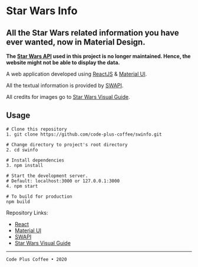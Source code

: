 # Star Wars Info
## All the Star Wars related information you have ever wanted, now in Material Design.

**The [Star Wars API](https://swapi.co) used in this project is no longer maintained.
Hence, the website might not be able to display the data.**

A web application developed using [ReactJS](https://reactjs.org) & [Material UI](https://material-ui.com).

All the textual information is provided by [SWAPI](https://swapi.co).

All credits for images go to [Star Wars Visual Guide](https://starwars-visualguide.com).

## Usage

```
# Clone this repository
1. git clone https://github.com/code-plus-coffee/swinfo.git

# Change directory to project's root directory
2. cd swinfo

# Install dependencies
3. npm install

# Start the development server. 
# Default: localhost:3000 or 127.0.0.1:3000
4. npm start

# To build for production
npm build
```

Repository Links:

* [React](https://github.com/facebook/react)
* [Material UI](https://github.com/mui-org/material-ui)
* [SWAPI](https://github.com/phalt/swapi)
* [Star Wars Visual Guide](https://github.com/tbone849/star-wars-guide)

---

`Code Plus Coffee • 2020`